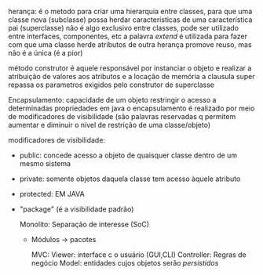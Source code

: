 herança:
é o metodo para criar uma hierarquia entre classes, para que uma classe nova (subclasse) possa herdar características de uma característica pai (superclasse)
não é algo exclusivo entre classes, pode ser utilizado entre interfaces, componentes, etc
a palavra *extend* é utilizada para fazer com que uma classe herde atributos de outra
herança promove reuso, mas não é a única (é a pior) 

método construtor é aquele responsável por instanciar o objeto e realizar a atribuição de valores aos atributos e a locação de memória
a clausula super repassa os parametros exigidos pelo construtor de superclasse

Encapsulamento: capacidade de um objeto restringir o acesso a determinadas propriedades
em java o encapsulamento é realizado por meio de modificadores de visibilidade (são palavras reservadas q permitem aumentar e diminuir o nível de restrição de uma classe/objeto)

modificadores de visibilidade:
- public: concede acesso a objeto de quaisquer classe dentro de um mesmo sistema
- private: somente objetos daquela classe tem acesso àquele atributo
- protected: EM JAVA
- "package" (é a visibilidade padrão)

  Monolito: Separação de interesse (SoC)
  - Módulos -> pacotes
 
    MVC:
    Viewer: interface c o usuário (GUI,CLI)
    Controller: Regras de negócio
    Model: entidades cujos objetos serão *persistidos*
